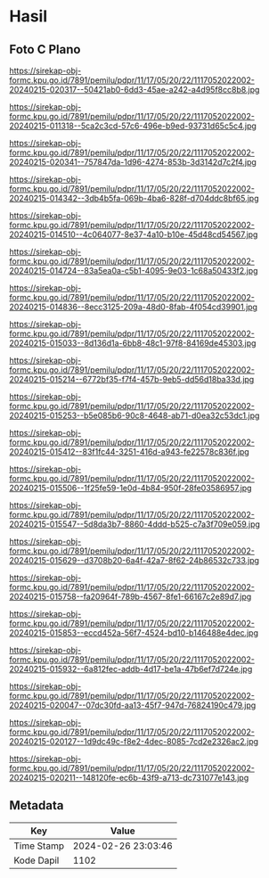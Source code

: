 # Hasil

## Foto C Plano

https://sirekap-obj-formc.kpu.go.id/7891/pemilu/pdpr/11/17/05/20/22/1117052022002-20240215-020317--50421ab0-6dd3-45ae-a242-a4d95f8cc8b8.jpg

https://sirekap-obj-formc.kpu.go.id/7891/pemilu/pdpr/11/17/05/20/22/1117052022002-20240215-011318--5ca2c3cd-57c6-496e-b9ed-93731d65c5c4.jpg

https://sirekap-obj-formc.kpu.go.id/7891/pemilu/pdpr/11/17/05/20/22/1117052022002-20240215-020341--757847da-1d96-4274-853b-3d3142d7c2f4.jpg

https://sirekap-obj-formc.kpu.go.id/7891/pemilu/pdpr/11/17/05/20/22/1117052022002-20240215-014342--3db4b5fa-069b-4ba6-828f-d704ddc8bf65.jpg

https://sirekap-obj-formc.kpu.go.id/7891/pemilu/pdpr/11/17/05/20/22/1117052022002-20240215-014510--4c064077-8e37-4a10-b10e-45d48cd54567.jpg

https://sirekap-obj-formc.kpu.go.id/7891/pemilu/pdpr/11/17/05/20/22/1117052022002-20240215-014724--83a5ea0a-c5b1-4095-9e03-1c68a50433f2.jpg

https://sirekap-obj-formc.kpu.go.id/7891/pemilu/pdpr/11/17/05/20/22/1117052022002-20240215-014836--8ecc3125-209a-48d0-8fab-4f054cd39901.jpg

https://sirekap-obj-formc.kpu.go.id/7891/pemilu/pdpr/11/17/05/20/22/1117052022002-20240215-015033--8d136d1a-6bb8-48c1-97f8-84169de45303.jpg

https://sirekap-obj-formc.kpu.go.id/7891/pemilu/pdpr/11/17/05/20/22/1117052022002-20240215-015214--6772bf35-f7f4-457b-9eb5-dd56d18ba33d.jpg

https://sirekap-obj-formc.kpu.go.id/7891/pemilu/pdpr/11/17/05/20/22/1117052022002-20240215-015253--b5e085b6-90c8-4648-ab71-d0ea32c53dc1.jpg

https://sirekap-obj-formc.kpu.go.id/7891/pemilu/pdpr/11/17/05/20/22/1117052022002-20240215-015412--83f1fc44-3251-416d-a943-fe22578c836f.jpg

https://sirekap-obj-formc.kpu.go.id/7891/pemilu/pdpr/11/17/05/20/22/1117052022002-20240215-015506--1f25fe59-1e0d-4b84-950f-28fe03586957.jpg

https://sirekap-obj-formc.kpu.go.id/7891/pemilu/pdpr/11/17/05/20/22/1117052022002-20240215-015547--5d8da3b7-8860-4ddd-b525-c7a3f709e059.jpg

https://sirekap-obj-formc.kpu.go.id/7891/pemilu/pdpr/11/17/05/20/22/1117052022002-20240215-015629--d3708b20-6a4f-42a7-8f62-24b86532c733.jpg

https://sirekap-obj-formc.kpu.go.id/7891/pemilu/pdpr/11/17/05/20/22/1117052022002-20240215-015758--fa20964f-789b-4567-8fe1-66167c2e89d7.jpg

https://sirekap-obj-formc.kpu.go.id/7891/pemilu/pdpr/11/17/05/20/22/1117052022002-20240215-015853--eccd452a-56f7-4524-bd10-b146488e4dec.jpg

https://sirekap-obj-formc.kpu.go.id/7891/pemilu/pdpr/11/17/05/20/22/1117052022002-20240215-015932--6a812fec-addb-4d17-be1a-47b6ef7d724e.jpg

https://sirekap-obj-formc.kpu.go.id/7891/pemilu/pdpr/11/17/05/20/22/1117052022002-20240215-020047--07dc30fd-aa13-45f7-947d-76824190c479.jpg

https://sirekap-obj-formc.kpu.go.id/7891/pemilu/pdpr/11/17/05/20/22/1117052022002-20240215-020127--1d9dc49c-f8e2-4dec-8085-7cd2e2326ac2.jpg

https://sirekap-obj-formc.kpu.go.id/7891/pemilu/pdpr/11/17/05/20/22/1117052022002-20240215-020211--148120fe-ec6b-43f9-a713-dc731077e143.jpg


## Metadata

| Key        | Value               |
| ---------- | ------------------- |
| Time Stamp | 2024-02-26 23:03:46 |
| Kode Dapil | 1102                |




